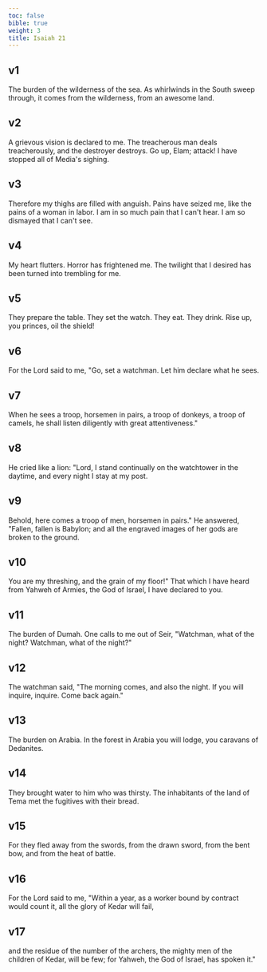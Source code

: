 ```yaml
---
toc: false
bible: true
weight: 3
title: Isaiah 21
---
```




## v1 
The burden of the wilderness of the sea. As whirlwinds in the South sweep through, it comes from the wilderness, from an awesome land. 

## v2 
A grievous vision is declared to me. The treacherous man deals treacherously, and the destroyer destroys. Go up, Elam; attack! I have stopped all of Media's sighing. 

## v3 
Therefore my thighs are filled with anguish. Pains have seized me, like the pains of a woman in labor. I am in so much pain that I can't hear. I am so dismayed that I can't see. 

## v4 
My heart flutters. Horror has frightened me. The twilight that I desired has been turned into trembling for me. 

## v5 
They prepare the table. They set the watch. They eat. They drink. Rise up, you princes, oil the shield! 

## v6 
For the Lord said to me, "Go, set a watchman. Let him declare what he sees. 

## v7 
When he sees a troop, horsemen in pairs, a troop of donkeys, a troop of camels, he shall listen diligently with great attentiveness." 

## v8 
He cried like a lion: "Lord, I stand continually on the watchtower in the daytime, and every night I stay at my post. 

## v9 
Behold, here comes a troop of men, horsemen in pairs." He answered, "Fallen, fallen is Babylon; and all the engraved images of her gods are broken to the ground. 

## v10 
You are my threshing, and the grain of my floor!" That which I have heard from Yahweh of Armies, the God of Israel, I have declared to you. 

## v11 
The burden of Dumah. One calls to me out of Seir, "Watchman, what of the night? Watchman, what of the night?" 

## v12 
The watchman said, "The morning comes, and also the night. If you will inquire, inquire. Come back again." 

## v13 
The burden on Arabia. In the forest in Arabia you will lodge, you caravans of Dedanites. 

## v14 
They brought water to him who was thirsty. The inhabitants of the land of Tema met the fugitives with their bread. 

## v15 
For they fled away from the swords, from the drawn sword, from the bent bow, and from the heat of battle. 

## v16 
For the Lord said to me, "Within a year, as a worker bound by contract would count it, all the glory of Kedar will fail, 

## v17 
and the residue of the number of the archers, the mighty men of the children of Kedar, will be few; for Yahweh, the God of Israel, has spoken it."
